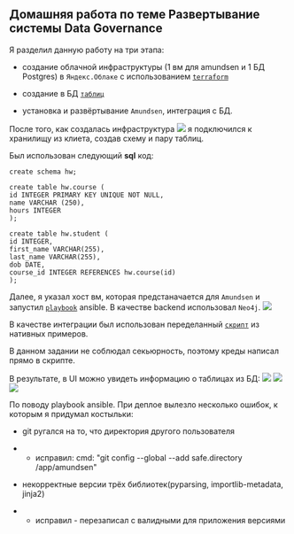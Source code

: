 ## Домашняя работа по теме Развертывание системы Data Governance

Я разделил данную работу на три этапа:

- создание облачной инфраструктуры (1 вм для amundsen и 1 БД Postgres) в `Яндекс.Облаке` с использованием [`terraform`](terraform/main.tf)

- создание в БД [`таблиц`](sample_ddl/ddl.sql)

- установка и развёртывание `Amundsen`, интеграция с БД.

После того, как создалась инфраструктура
![](pics/1.png)
я подключился к хранилищу из клиета, создав схему и пару таблиц.

Был использован следующий **sql** код:

```
create schema hw;

create table hw.course (
id INTEGER PRIMARY KEY UNIQUE NOT NULL,
name VARCHAR (250),
hours INTEGER
);

create table hw.student (
id INTEGER,
first_name VARCHAR(255),
last_name VARCHAR(255), 
dob DATE,
course_id INTEGER REFERENCES hw.course(id)
);

```

Далее, я указал хост вм, которая предстаначается для `Amundsen` и запустил [`playbook`](ansible/amundsen-deploy.yml) ansible. В качестве backend использовал `Neo4j`.
![](pics/2.png)

В качестве интеграции был использован переделанный [`скрипт`](ansible/postgres_loader.py) из нативных примеров.

В данном задании не соблюдал секьюрность, поэтому креды написал прямо в скрипте.

В результате, в UI можно увидеть информацию о таблицах из БД:
![](pics/3.png)
![](pics/4.png)
![](pics/5.png)

По поводу playbook ansible. При деплое вылезло несколько ошибок, к которым я придумал костыльки:

- git ругался на то, что директория другого пользователя

- - исправил: cmd: "git config --global --add safe.directory /app/amundsen"

- некорректные версии трёх библиотек(pyparsing, importlib-metadata, jinja2)
- - исправил - перезаписал c валидными для приложения версиями
